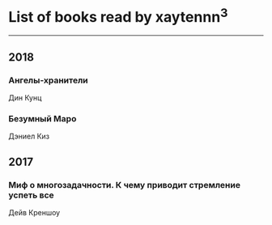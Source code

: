 # List of books read by xaytennn<sup>3</sup>
---

## 2018

### Ангелы-хранители
Дин Кунц


### Безумный Маро
Дэниел Киз



## 2017

### Миф о многозадачности. К чему приводит стремление успеть все
Дейв Креншоу




